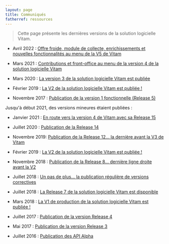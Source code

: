 ```yaml
---
layout: page
title: Communiqués
fatherref: ressources
---
```


> Cette page présente les dernières versions de la solution logicielle Vitam.

- Avril 2022 : [Offre froide, module de collecte, enrichissements et nouvelles fonctionnalités au menu de la V5 de Vitam](http://www.programmevitam.fr/2022/04/13/Version5/)

- Mars 2021 : [Contributions et front-office au menu de la version 4 de la solution logicielle Vitam](http://www.programmevitam.fr/2021/03/15/V4/)

- Mars 2020 : [La version 3 de la solution logicielle Vitam est publiée](https://www.programmevitam.fr/2020/03/30/V3/)

- Février 2019 : [La V2 de la solution logicielle Vitam est publiée !](https://www.programmevitam.fr/2019/02/18/R9/)

- Novembre 2017 : [Publication de la version 1 fonctionnelle (Release 5)](https://www.programmevitam.fr/2017/11/29/R5/)





Jusqu'à début 2021, des versions mineures étaient publiées : 
- Janvier 2021 : [En route vers la version 4 de Vitam avec sa Release 15](https://www.programmevitam.fr/2021/01/15/Release15/)

- Juillet 2020 : [Publication de la Release 14](http://www.programmevitam.fr/2020/07/16/Release14/)

- Novembre 2019: [Publication de la Release 12... la dernière avant la V3 de Vitam](https://www.programmevitam.fr/2019/11/29/Release12/)

- Février 2019 : [La V2 de la solution logicielle Vitam est publiée !](https://www.programmevitam.fr/2019/02/18/R9/)

- Novembre 2018 : [Publication de la Release 8... dernière ligne droite avant la V2](https://www.programmevitam.fr/2018/11/29/R8/)

- Juillet 2018 : [Un pas de plus... la publication régulière de versions correctives](https://www.programmevitam.fr/2018/07/31/R7.1/)

- Juillet 2018 : [La Release 7 de la solution logicielle Vitam est disponible](https://www.programmevitam.fr/2018/07/03/R7/)

- Mars 2018 : [La V1 de production de la solution logicielle Vitam est publiée !](https://www.programmevitam.fr/2018/03/22/V1Prod/)

- Juillet 2017 : [Publication de la version Release 4](https://www.programmevitam.fr/2017/07/21/R4/)

- Mai 2017 : [Publication de la version Release 3](https://www.programmevitam.fr/2017/05/02/R3/)

- Juillet 2016 : [Publication des API Alpha](https://www.programmevitam.fr/2016/07/18/alpha-API/)